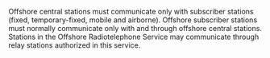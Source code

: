 Offshore central stations must communicate only with subscriber stations (fixed, temporary-fixed, mobile and airborne). Offshore subscriber stations must normally communicate only with and through offshore central stations. Stations in the Offshore Radiotelephone Service may communicate through relay stations authorized in this service.

